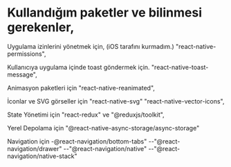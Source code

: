 # Kullandığım paketler ve bilinmesi gerekenler,
Uygulama izinlerini yönetmek için, (iOS tarafını kurmadım.)
"react-native-permissions",


Kullanıcıya uygulama içinde toast göndermek için.
"react-native-toast-message",


Animasyon paketleri için
"react-native-reanimated",

İconlar ve SVG görseller için
"react-native-svg"
"react-native-vector-icons",

State Yönetimi için
"react-redux" ve "@reduxjs/toolkit",

Yerel Depolama için
"@react-native-async-storage/async-storage"


Navigation için 
-@react-navigation/bottom-tabs"
    --"@react-navigation/drawer"
    --"@react-navigation/native"
    --"@react-navigation/native-stack"